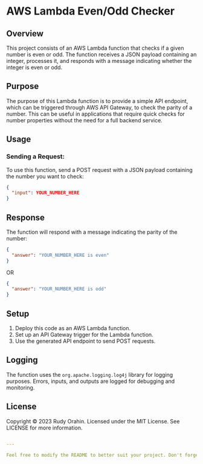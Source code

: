 # AWS Lambda Even/Odd Checker

## Overview
This project consists of an AWS Lambda function that checks if a given number is even or odd. The function receives a JSON payload containing an integer, processes it, and responds with a message indicating whether the integer is even or odd.

## Purpose
The purpose of this Lambda function is to provide a simple API endpoint, which can be triggered through AWS API Gateway, to check the parity of a number. This can be useful in applications that require quick checks for number properties without the need for a full backend service.

## Usage

### Sending a Request:
To use this function, send a POST request with a JSON payload containing the number you want to check:

```json
{
  "input": YOUR_NUMBER_HERE
}
```

## Response
The function will respond with a message indicating the parity of the number:

```json
{
  "answer": "YOUR_NUMBER_HERE is even"
}
```

OR

```json
{
  "answer": "YOUR_NUMBER_HERE is odd"
}
```

## Setup
1. Deploy this code as an AWS Lambda function.
2. Set up an API Gateway trigger for the Lambda function.
3. Use the generated API endpoint to send POST requests.

## Logging
The function uses the `org.apache.logging.log4j` library for logging purposes. Errors, inputs, and outputs are logged for debugging and monitoring.

## License
Copyright © 2023 Rudy Orahin.
Licensed under the MIT License. See LICENSE for more information.

```yaml

---

Feel free to modify the README to better suit your project. Don't forget to add a `LICENSE` file in your GitHub repository and paste the MIT License text into it, crediting you as the copyright holder.
```
